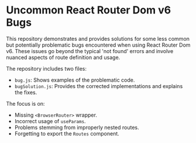 # Uncommon React Router Dom v6 Bugs
This repository demonstrates and provides solutions for some less common but potentially problematic bugs encountered when using React Router Dom v6.  These issues go beyond the typical 'not found' errors and involve nuanced aspects of route definition and usage.

The repository includes two files:

- `bug.js`: Shows examples of the problematic code.
- `bugSolution.js`: Provides the corrected implementations and explains the fixes.

The focus is on:

- Missing `<BrowserRouter>` wrapper.
- Incorrect usage of `useParams`.
- Problems stemming from improperly nested routes.
- Forgetting to export the `Routes` component.